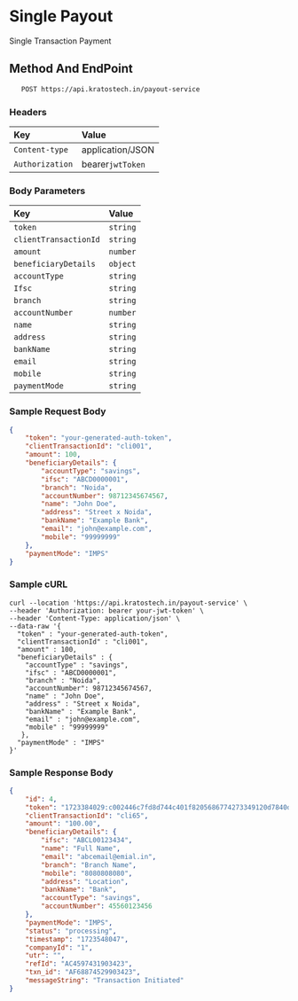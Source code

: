 # Single Payout

Single Transaction Payment

## Method And EndPoint

```bash
   POST https://api.kratostech.in/payout-service
```

### Headers

| Key             | Value            |
| :-------------- | :--------------- |
| `Content-type`  | application/JSON |
| `Authorization` | bearer`jwtToken`       |

### Body Parameters

| Key                   | Value    |
| :-------------------- | :------- |
| `token`               | `string` |
| `clientTransactionId` | `string` |
| `amount`              | `number` |
| `beneficiaryDetails`  | `object` |
| `accountType`         | `string` |
| `Ifsc`                | `string` |
| `branch`              | `string` |
| `accountNumber`       | `number` |
| `name`                | `string` |
| `address`             | `string` |
| `bankName`            | `string` |
| `email`               | `string` |
| `mobile`              | `string` |
| `paymentMode`         | `string` |

### Sample Request Body

```json
{
    "token": "your-generated-auth-token",
    "clientTransactionId": "cli001",
    "amount": 100,
    "beneficiaryDetails": {
        "accountType": "savings",
        "ifsc": "ABCD0000001",
        "branch": "Noida",
        "accountNumber": 98712345674567,
        "name": "John Doe",
        "address": "Street x Noida",
        "bankName": "Example Bank",
        "email": "john@example.com",
        "mobile": "99999999"
    },
    "paymentMode": "IMPS"
}
```

### Sample cURL

```curl
curl --location 'https://api.kratostech.in/payout-service' \
--header 'Authorization: bearer your-jwt-token' \
--header 'Content-Type: application/json' \
--data-raw '{
  "token" : "your-generated-auth-token",
  "clientTransactionId" : "cli001",
  "amount" : 100,
  "beneficiaryDetails" : {
    "accountType" : "savings",
    "ifsc" : "ABCD0000001",
    "branch" : "Noida",
    "accountNumber": 98712345674567,
    "name" : "John Doe",
    "address" : "Street x Noida",
    "bankName" : "Example Bank",
    "email" : "john@example.com",
    "mobile" : "99999999"
   },
  "paymentMode" : "IMPS"
}'
```
### Sample Response Body

```json
{
    "id": 4,
    "token": "1723384029:c002446c7fd8d744c401f8205686774273349120d7840df6befa89b7dac71cd0",
    "clientTransactionId": "cli65",
    "amount": "100.00",
    "beneficiaryDetails": {
        "ifsc": "ABCL00123434",
        "name": "Full Name",
        "email": "abcemail@emial.in",
        "branch": "Branch Name",
        "mobile": "8080808080",
        "address": "Location",
        "bankName": "Bank",
        "accountType": "savings",
        "accountNumber": 45560123456
    },
    "paymentMode": "IMPS",
    "status": "processing",
    "timestamp": "1723548047",
    "companyId": "1",
    "utr": "",
    "refId": "AC4597431903423",
    "txn_id": "AF68874529903423",
    "messageString": "Transaction Initiated"
}
```
